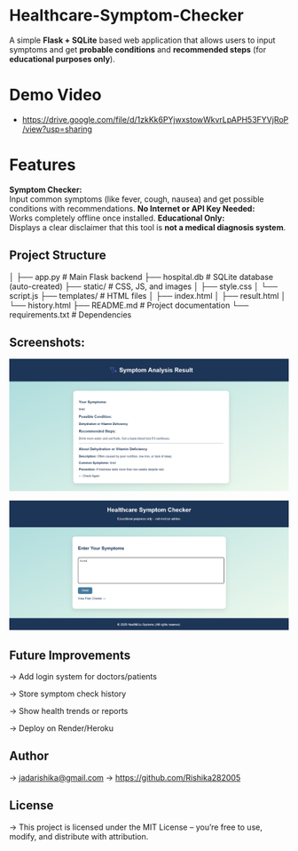 # Healthcare-Symptom-Checker

A simple **Flask + SQLite** based web application that allows users to input symptoms and get **probable conditions** and **recommended steps** (for **educational purposes only**).

# Demo Video
- https://drive.google.com/file/d/1zkKk6PYjwxstowWkvrLpAPH53FYVjRoP/view?usp=sharing

# Features

**Symptom Checker:**  
  Input common symptoms (like fever, cough, nausea) and get possible conditions with recommendations.
**No Internet or API Key Needed:**  
  Works completely offline once installed.
**Educational Only:**  
  Displays a clear disclaimer that this tool is **not a medical diagnosis system**.

## Project Structure
│
├── app.py # Main Flask backend
├── hospital.db # SQLite database (auto-created)
├── static/ # CSS, JS, and images
│ ├── style.css
│ └── script.js
├── templates/ # HTML files
│ ├── index.html
│ ├── result.html 
│ └── history.html
├── README.md # Project documentation
└── requirements.txt # Dependencies

## Screenshots:
![image_1](screenshots/image-1.png)

![image_2](screenshots/image-2.png)

## Future Improvements
-> Add login system for doctors/patients

-> Store symptom check history

-> Show health trends or reports

-> Deploy on Render/Heroku

## Author
-> jadarishika@gmail.com
-> https://github.com/Rishika282005

## License
-> This project is licensed under the MIT License – you’re free to use, modify, and distribute with attribution.

  

